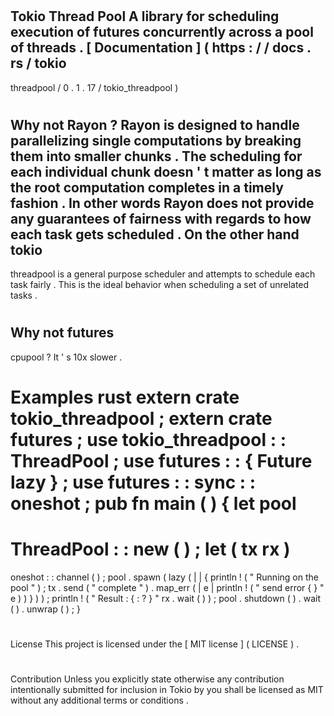 #
Tokio
Thread
Pool
A
library
for
scheduling
execution
of
futures
concurrently
across
a
pool
of
threads
.
[
Documentation
]
(
https
:
/
/
docs
.
rs
/
tokio
-
threadpool
/
0
.
1
.
17
/
tokio_threadpool
)
#
#
#
Why
not
Rayon
?
Rayon
is
designed
to
handle
parallelizing
single
computations
by
breaking
them
into
smaller
chunks
.
The
scheduling
for
each
individual
chunk
doesn
'
t
matter
as
long
as
the
root
computation
completes
in
a
timely
fashion
.
In
other
words
Rayon
does
not
provide
any
guarantees
of
fairness
with
regards
to
how
each
task
gets
scheduled
.
On
the
other
hand
tokio
-
threadpool
is
a
general
purpose
scheduler
and
attempts
to
schedule
each
task
fairly
.
This
is
the
ideal
behavior
when
scheduling
a
set
of
unrelated
tasks
.
#
#
#
Why
not
futures
-
cpupool
?
It
'
s
10x
slower
.
#
#
Examples
rust
extern
crate
tokio_threadpool
;
extern
crate
futures
;
use
tokio_threadpool
:
:
ThreadPool
;
use
futures
:
:
{
Future
lazy
}
;
use
futures
:
:
sync
:
:
oneshot
;
pub
fn
main
(
)
{
let
pool
=
ThreadPool
:
:
new
(
)
;
let
(
tx
rx
)
=
oneshot
:
:
channel
(
)
;
pool
.
spawn
(
lazy
(
|
|
{
println
!
(
"
Running
on
the
pool
"
)
;
tx
.
send
(
"
complete
"
)
.
map_err
(
|
e
|
println
!
(
"
send
error
{
}
"
e
)
)
}
)
)
;
println
!
(
"
Result
:
{
:
?
}
"
rx
.
wait
(
)
)
;
pool
.
shutdown
(
)
.
wait
(
)
.
unwrap
(
)
;
}
#
#
License
This
project
is
licensed
under
the
[
MIT
license
]
(
LICENSE
)
.
#
#
#
Contribution
Unless
you
explicitly
state
otherwise
any
contribution
intentionally
submitted
for
inclusion
in
Tokio
by
you
shall
be
licensed
as
MIT
without
any
additional
terms
or
conditions
.
